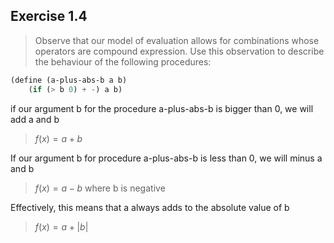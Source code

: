 ## Exercise 1.4

> Observe that our model of evaluation allows for combinations whose operators are compound expression. Use this observation to describe the behaviour of the following procedures:
```scheme
(define (a-plus-abs-b a b)
    (if (> b 0) + -) a b)
```

if our argument b for the procedure a-plus-abs-b is bigger than 0, we will add a and b

> $f(x) = a + b$

If our argument b for procedure a-plus-abs-b is less than 0, we will minus a and b

> $f(x) = a - b$ where b is negative

Effectively, this means that a always adds to the absolute value of b
> $f(x) = a + \lvert b \rvert$

